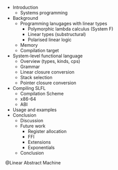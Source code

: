 - Introduction
    - Systems programming
- Background
    - Programming lanugages with linear types
        - Polymorphic lambda calculus (System F)
        - Linear types (substructural)
        - Polarised linear logic
    - Memory
    - Compilation target
- System-level functional language
    - Overview (types, kinds, cps)
    - Grammar
    - Linear closure conversion
    - Stack selection
    - Pointer closure conversion
- Compiling SLFL
    - Compilation Scheme
    - x86-64
    - ABI
- Usage and examples
- Conclusion
    - Discussion
    - Future work
        - Register allocation
        - FFI
        - Extensions
        - Exponentials
    - Conclusion

@Linear Abstract Machine
